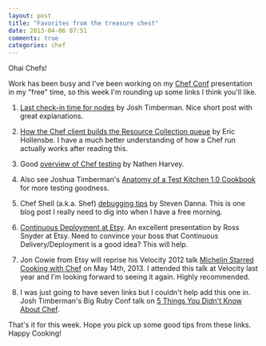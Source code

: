 ```yaml
---
layout: post
title: "Favorites from the treasure chest"
date: 2013-04-06 07:51
comments: true
categories: chef
---
```

Ohai Chefs!

Work has been busy and I've been working on my [Chef Conf][1] presentation in my "free" time, so this week I'm rounding up some links I think you'll like.

[1]: http://chefconf.opscode.com/

1. [Last check-in time for nodes][2] by Josh Timberman. Nice short post with great explanations.

2. [How the Chef client builds the Resource Collection queue][3] by Eric Hollensbe. I have a much better understanding of how a Chef run actually works after reading this.

3. Good [overview of Chef testing][4] by Nathen Harvey.

4. Also see Joshua Timberman's [Anatomy of a Test Kitchen 1.0 Cookbook][5] for more testing goodness.

<!--more-->

5. Chef Shell (a.k.a. Shef) [debugging tips][6] by Steven Danna. This is one blog post I really need to dig into when I have a free morning.

6. [Continuous Deployment at Etsy][7]. An excellent presentation by Ross Snyder at Etsy. Need to convince your boss that Continuous Delivery/Deployment is a good idea? This will help.

7. Jon Cowie from Etsy will reprise his Velocity 2012 talk [Michelin Starred Cooking with Chef][8] on May 14th, 2013. I attended this talk at Velocity last year and I'm looking forward to seeing it again. Highly recommended.

8. I was just going to have seven links but I couldn't help add this one in. Josh Timberman's Big Ruby Conf talk on [5 Things You Didn't Know About Chef][9].

[2]: http://jtimberman.housepub.org/blog/2013/02/16/last-check-in-time-for-nodes/
[3]: http://erik.hollensbe.org/2013/03/16/the-chef-resource-run-queue/
[4]: https://speakerdeck.com/nathenharvey/testing-your-automation
[5]: http://jtimberman.housepub.org/blog/2013/03/19/anatomy-of-a-test-kitchen-1-dot-0-cookbook-part-1/
[6]: http://stevendanna.github.io/blog/2012/01/28/shef-debugging-tips-1/
[7]: http://www.slideshare.net/500startups/ross-synder-etsy-sxsw-lean-startup-2013
[8]: http://oreillynet.com/pub/e/2576
[9]: https://speakerdeck.com/jtimberman/5-things-you-didnt-know-about-chef

That's it for this week. Hope you pick up some good tips from these links. Happy Cooking!
